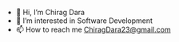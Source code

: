 - 👋 Hi, I’m Chirag Dara
- 👀 I’m interested in Software Development
- 📫 How to reach me ChiragDara23@gmail.com

<!---
ChiragDara/ChiragDara is a ✨ special ✨ repository because its `README.md` (this file) appears on your GitHub profile.
You can click the Preview link to take a look at your changes.
--->
